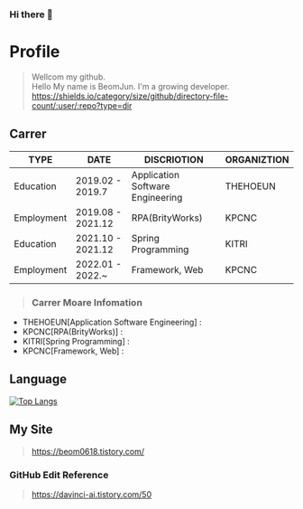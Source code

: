 ### Hi there 👋

<!--
**kwon-beom-jun/kwon-beom-jun** is a ✨ _special_ ✨ repository because its `README.md` (this file) appears on your GitHub profile.

Here are some ideas to get you started:

- 🔭 I’m currently working on ...
- 🌱 I’m currently learning ...
- 👯 I’m looking to collaborate on ...
- 🤔 I’m looking for help with ...
- 💬 Ask me about ...
- 📫 How to reach me: ...
- 😄 Pronouns: ...
- ⚡ Fun fact: ...
-->




# Profile

>Wellcom my github.  
>Hello My name is BeomJun. I'm a growing developer.  
https://shields.io/category/size/github/directory-file-count/:user/:repo?type=dir

## Carrer
| TYPE | DATE | DISCRIOTION | ORGANIZTION |
| ------ | ------ | ------ | ------ |
| Education | 2019.02 - 2019.7 | Application Software Engineering | THEHOEUN |
| Employment | 2019.08 - 2021.12 | RPA(BrityWorks) | KPCNC |
| Education | 2021.10 - 2021.12 | Spring Programming | KITRI |
| Employment | 2022.01 - 2022.~ | Framework, Web | KPCNC |
> ### **Carrer Moare Infomation**
- THEHOEUN[Application Software Engineering] : 
- KPCNC[RPA(BrityWorks)] : 
- KITRI[Spring Programming] : 
- KPCNC[Framework, Web] : 

## Language
[![Top Langs](https://github-readme-stats.vercel.app/api/top-langs/?username=anuraghazra&layout=compact)](https://github.com/anuraghazra/github-readme-stats)


## My Site  
> https://beom0618.tistory.com/  

### GitHub Edit Reference  
> https://davinci-ai.tistory.com/50







